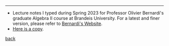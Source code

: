 <!-- Google tag (gtag.js) -->
<script async src="https://www.googletagmanager.com/gtag/js?id=G-35H7SH613P"></script>
<script>
  window.dataLayer = window.dataLayer || [];
  function gtag(){dataLayer.push(arguments);}
  gtag('js', new Date());

  gtag('config', 'G-35H7SH613P');
</script>
---

- Lecture notes I typed during Spring 2023 for Professor Olivier Bernardi's graduate Algebra II course at Brandeis University. For a latest and finer version, please refer to [Bernardi's Website](https://sites.google.com/brandeis.edu/bernardi/teaching).
- [Here is a copy](./docs/Algebra2notes.pdf).

[back](./)
